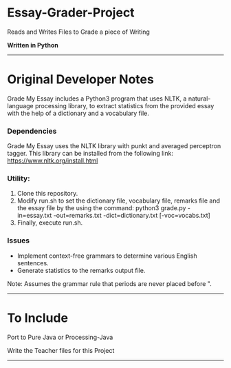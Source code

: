 # Essay-Grader-Project
Reads and Writes Files to Grade a piece of Writing

**Written in Python**

---

# Original Developer Notes

Grade My Essay includes a Python3 program that uses NLTK, a natural-language processing library, to extract statistics from the provided essay with the help of a dictionary and a vocabulary file.

### Dependencies
Grade My Essay uses the NLTK library with punkt and averaged perceptron tagger. This library can be installed from the following link: https://www.nltk.org/install.html

### Utility:
1. Clone this repository.
2. Modify run.sh to set the dictionary file, vocabulary file, remarks file and the essay file by the using the command:
	python3 grade.py -in=essay.txt -out=remarks.txt -dict=dictionary.txt [-voc=vocabs.txt]
3. Finally, execute run.sh.

### Issues
* Implement context-free grammars to determine various English sentences.
* Generate statistics to the remarks output file.

Note: Assumes the grammar rule that periods are never placed before ".

---

# To Include

Port to Pure Java or Processing-Java

Write the Teacher files for this Project

---
